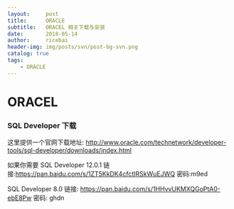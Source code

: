 ```yaml
---
layout:     post
title:      ORACLE
subtitle:   ORACEL 相关下载与安装
date:       2018-05-14
author:     ricebai
header-img: img/posts/svn/post-bg-svn.png
catalog: true
tags:
    - ORACLE
---
```


# ORACEL

### SQL Developer 下载

这里提供一个官网下载地址: http://www.oracle.com/technetwork/developer-tools/sql-developer/downloads/index.html

如果你需要 SQL Developer 12.0.1 链接:https://pan.baidu.com/s/1ZT5KkDK4cfctIRSkWuEJWQ 密码:m9ed

SQL Developer 8.0 链接: https://pan.baidu.com/s/1HHyvUKMXQGoPtA0-ebE8Pw 密码: ghdn
